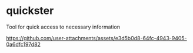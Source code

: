 # quickster
Tool for quick access to necessary information

https://github.com/user-attachments/assets/e3d5b0d8-64fc-4943-9405-0a6dfc197d82

